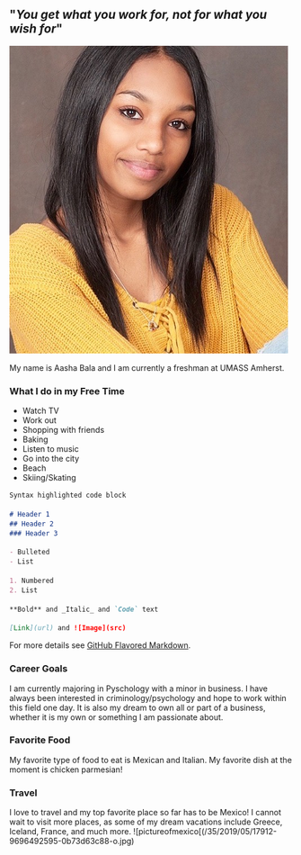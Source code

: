 ## "*You get what you work for, not for what you wish for*"
![pictureofmyself](/IMG_6703.jpeg)
          
My name is Aasha Bala and I am currently a freshman at UMASS Amherst.


### **What I do in my Free Time**
* Watch TV
* Work out
* Shopping with friends
* Baking
* Listen to music
* Go into the city
* Beach
* Skiing/Skating


```markdown
Syntax highlighted code block

# Header 1
## Header 2
### Header 3

- Bulleted
- List

1. Numbered
2. List

**Bold** and _Italic_ and `Code` text

[Link](url) and ![Image](src)
```

For more details see [GitHub Flavored Markdown](https://guides.github.com/features/mastering-markdown/).

### Career Goals

I am currently majoring in Pyschology with a minor in business. I have always been interested in  criminology/psychology and hope to work within this field one day. It is also my dream to own all or part of a business, whether it is my own or something I am passionate about. 

### Favorite Food
My favorite type of food to eat is Mexican and Italian. My favorite dish at the moment is chicken parmesian!

### Travel
I love to travel and my top favorite place so far has to be Mexico! I cannot wait to visit more places, as some of my dream vacations include Greece, Iceland, France, and much more.
![pictureofmexico[(/35/2019/05/17912-9696492595-0b73d63c88-o.jpg)
